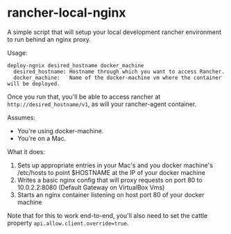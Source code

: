 # rancher-local-nginx

A simple script that will setup your local development rancher environment to run behind an nginx proxy.

Usage:
```
deploy-ngnix desired_hostname docker_machine
  desired_hostname: Hostname through which you want to access Rancher.
  docker_machine:   Name of the docker-machine vm where the container will be deployed.
```

Once you run that, you'll be able to access rancher at `http://desired_hostname/v1`, as will your rancher-agent container.

Assumes:
* You're using docker-machine.
* You're on a Mac.

What it does:

1. Sets up appropriate entries in your Mac's and you docker machine's /etc/hosts to point $HOSTNAME at the IP of your docker machine
1. Writes a basic nginx config that will proxy requests on port 80 to 10.0.2.2:8080 (Default Gateway on VirtualBox Vms)
1. Starts an nginx container listening on host port 80 of your docker machine

Note that for this to work end-to-end, you'll also need to set the cattle property `api.allow.client.override=true`.

